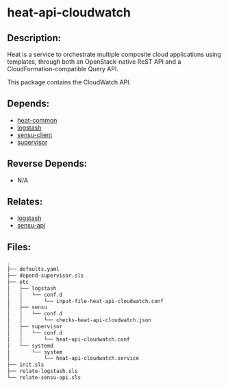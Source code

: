 # heat-api-cloudwatch

## Description:

Heat is a service to orchestrate multiple composite cloud applications using templates, through both an OpenStack-native ReST API and a CloudFormation-compatible Query API.

This package contains the CloudWatch API.

## Depends:

  -  [heat-common](/salt/heat-common)
  -  [logstash](/salt/logstash)
  -  [sensu-client](/salt/sensu-client)
  -  [supervisor](/salt/supervisor)

## Reverse Depends:

  -  N/A

## Relates:

  -  [logstash](/salt/logstash)
  -  [sensu-api](/salt/sensu-api)

## Files:

```bash
.
├── defaults.yaml
├── depend-supervisor.sls
├── etc
│   ├── logstash
│   │   └── conf.d
│   │       └── input-file-heat-api-cloudwatch.conf
│   ├── sensu
│   │   └── conf.d
│   │       └── checks-heat-api-cloudwatch.json
│   ├── supervisor
│   │   └── conf.d
│   │       └── heat-api-cloudwatch.conf
│   └── systemd
│       └── system
│           └── heat-api-cloudwatch.service
├── init.sls
├── relate-logstash.sls
└── relate-sensu-api.sls
```
